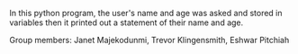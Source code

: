 In this python program, the user's name and age was asked and stored in variables then it printed out a statement of their name and age.

Group members: Janet Majekodunmi, Trevor Klingensmith, Eshwar Pitchiah

